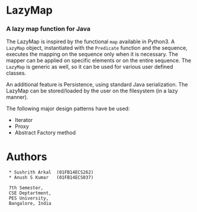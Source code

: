 # LazyMap
### A lazy map function for Java

The LazyMap is inspired by the functional `map` available in Python3. A `LazyMap` object, instantiated with the `Predicate` function and the sequence, executes the mapping on the sequence only when it is necessary. The mapper can be applied on specific elements or on the entire sequence. The `LazyMap` is generic as well, so it can be used for various user defined classes.

An additional feature is Persistence, using standard Java serialization. The LazyMap can be stored/loaded by the user on the filesystem (in a lazy manner).

The following major design patterns have be used:

* Iterator
* Proxy
* Abstract Factory method

# Authors

```text
 * Sushrith Arkal  (01FB14ECS262)
 * Anush S Kumar   (01FB14ECS037)

 7th Semester,
 CSE Deptartment,
 PES University, 
 Bangalore, India
```